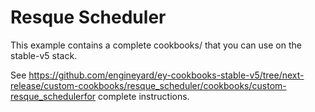 # Resque Scheduler

This example contains a complete cookbooks/ that you can use on the stable-v5 stack.

See https://github.com/engineyard/ey-cookbooks-stable-v5/tree/next-release/custom-cookbooks/resque_scheduler/cookbooks/custom-resque_schedulerfor complete instructions.

